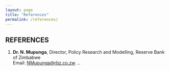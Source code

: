 ```yaml
---
layout: page
title: "References"
permalink: /references/
---
```


## REFERENCES

1. **Dr. N. Mupunga**, Director, Policy Research and Modelling, Reserve Bank of Zimbabwe  
   Email: NMupunga@rbz.co.zw 
...
